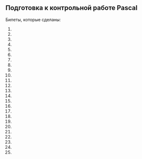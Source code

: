 ## Подготовка к контрольной работе Pascal

Билеты, которые сделаны:

1.
2.
3.
4. 
5.
6.
7.
8.
9.
10.
11.
12.
13.
14.
15.
16.
17.
18.
19.
20.
21.
22.
23.
24.
25.
